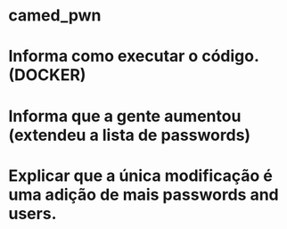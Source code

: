 # camed_pwn

# Informa como executar o código. (DOCKER)
# Informa que a gente aumentou (extendeu a lista de passwords)
# Explicar que a única modificação é uma adição de mais passwords and users. 